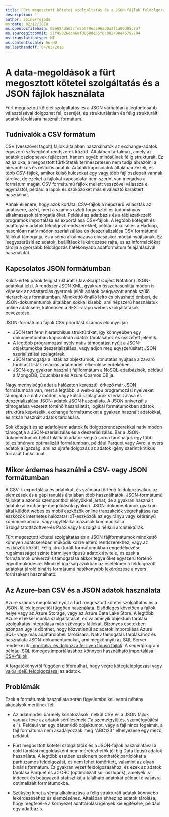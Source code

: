 ```yaml
---
title: Fürt megosztott kötetei szolgáltatás és a JSON-fájlok feldolgozása
description: ''
author: zoinerTejada
ms:date: 02/12/2018
ms.openlocfilehash: 02e684d562cfe555f9e3596ad0a2f1a00d05c7a7
ms.sourcegitcommit: 51f49026ec46af0860de55f6c082490e46792794
ms.translationtype: MT
ms.contentlocale: hu-HU
ms.lasthandoff: 04/03/2018
---
```

# <a name="working-with-csv-and-json-files-for-data-solutions"></a>A data-megoldások a fürt megosztott kötetei szolgáltatás és a JSON fájlok használata

Fürt megosztott kötetei szolgáltatás és a JSON várhatóan a legfontosabb választásával dolgozhat fel, cseréjét, és strukturálatlan és félig strukturált adatok tárolására használt formátum. 

## <a name="about-csv-format"></a>Tudnivalók a CSV formátum

CSV (vesszővel tagolt) fájlok általában használhatók az exchange-adatok egyszerű szövegként rendszerek között. Általában tartalmaz, amely az adatok oszlopnevek fejlécsort, hanem egyéb minősülnek félig strukturált. Ez az az oka, a megosztott fürtkötetek természetesen nem tudja ábrázolni a hierarchikus és relációs adatok. Adatok kapcsolatok általában kezeli, és több CSV-fájlok, amikor külső kulcsokat egy vagy több fájl oszlopait vannak tárolva, de ezeket a fájlokat kapcsolatai nem szerint van megadva a formátum magát. CSV formátumú fájlok mellett vesszővel válassza el egymástól, például a lapok és szóközöket más elválasztó karaktert használhat.

Annak ellenére, hogy azok korlátai CSV-fájlok a népszerű választás az adatcsere, azért, mert a számos üzleti fogyasztói és tudományos alkalmazások támogatja őket. Például az adatbázis és a táblázatkezelő programok importálása és exportálása CSV-fájlok. A legtöbb kötegelt és adatfolyam adatok feldolgozórendszerekkel, például a külső és a Hadoop, hasonlóan natív módon szerializálása és deszerializálása CSV formátumú fájlokat támogatja, és a séma alkalmazása olvasáskor módjai nyújtsanak. Ez leegyszerűsíti az adatok, beállítások lekérdezése rajta, és az információkat tárolja a gyorsabb feldolgozás hatékonyabb adatformátum felajánlásával használatát.

## <a name="about-json-format"></a>Kapcsolatos JSON formátumban

Kulcs-érték párok félig strukturált (JavaScript Object Notation) JSON-adatokat jelzi. A rendszer JSON XML, gyakran összehasonlítja módon is képesek az adattárolás gyermek jelölt adatok beágyazott annak szülő hierarchikus formátumban. Mindkettő önálló leíró és olvasható emberi, de JSON-dokumentumok általában sokkal kisebb, ami népszerű használatuk online adatcsere, különösen a REST-alapú webes szolgáltatások bevezetése. 

JSON-formátumú fájlok CSV prioritást számos előnnyel jár:

* JSON tart fenn hierarchikus struktúrákat, így könnyebben egy dokumentumban kapcsolódó adatok tárolásához és összetett jelentik.
* A legtöbb programozási nyelv natív támogatást nyújt a JSON-objektumokba deszerializálása, vagy adjon meg egyszerűsített JSON szerializálási szalagtárak.
* JSON támogatja a listák az objektumok, útmutatás nyújtása a zavaró fordítást listák relációs adatmodell elkerülése érdekében.
* JSON-egy gyakran használt fájlformátum a NoSQL-adatbázisok, például a MongoDB, Couchbase és Azure Cosmos DB ja.

Nagy mennyiségű adat a hálózaton keresztül érkező már JSON formátumban van, mert a legtöbb, a web-alapú programozási nyelveket támogatja a natív módon, vagy külső szalagtárak szerializálása és deszerializálása JSON-adatok JSON használata. A JSON univerzális támogatása vezetett történő használatát, logikai formátumokban adatok struktúra képviselik, exchange formátumokat a gyakran használt adatokkal, és ritkán használt adatok tárolására.

Sok kötegelt és az adatfolyam adatok feldolgozórendszerekkel natív módon támogatja a JSON-szerializálás és a deszerializálás. Bár a JSON-dokumentumok belül található adatok végső soron tárolhatjuk egy több teljesítményre optimalizált formátumban, például Parquet vagy Avro, a nyers adatok a igazság, ami az újrafeldolgozás az adatok igény szerint kritikus forrását funkcionál.

## <a name="when-to-use-csv-or-json-formats"></a>Mikor érdemes használni a CSV- vagy JSON formátumban

A CSV-k exportálása és adatokat, és számára történő feldolgozásakor. az elemzések és a gépi tanulás általában több használhatók. JSON-formátumú fájlokat a azonos szempontból előnyökkel járhat, de a gyakran használt adatokkal exchange megoldások gyakori. JSON-dokumentumok gyakran által küldött webes és mobil eszközök online tranzakciók végrehajtása (az eszközök internetes hálózata) IoT-eszközök az egyirányú vagy kétirányú kommunikációra, vagy ügyfélalkalmazások kommunikál a Szolgáltatottszoftver-és PaaS vagy kiszolgáló nélküli architektúrák. 

Fürt megosztott kötetei szolgáltatás és a JSON fájlformátumok mindkettő könnyen adatcserében működik közre eltérő rendszerekhez, vagy az eszközök között. Félig strukturált formátumukban engedélyezése rugalmasságot szinte bármilyen típusú adatok átvitele, és ezek a formátumok univerzális támogatása akkor tegye őket egyszerű történő együttműködésre. Mindkét igazság azokban az esetekben a feldolgozott adatokat tároló bináris formátumú hatékonyabb lekérdezése a nyers forrásaként használható. 

## <a name="working-with-csv-and-json-data-in-azure"></a>Az Azure-ban CSV és a JSON adatok használata

Azure számos megoldást nyújt a fürt megosztott kötetei szolgáltatás és a JSON-fájlok igényeitől függően használata. Elsődleges követően a fájlok helye vagy az Azure Storage, vagy az Azure Data Lake Store. A legtöbb Azure ezekkel munka szolgáltatását, és valamelyik objektum tárolási szolgáltatás integrálása más szöveges fájlokat. Bizonyos esetekben azonban úgy is dönthet, hogy közvetlenül az adatok importálása Azure SQL- vagy más adattárolóbeli tárolására. Natív támogatás tárolásához és használata JSON-dokumentumokat, ami megkönnyíti az SQL Server rendelkezik [importálja, és dolgozza fel ilyen típusú fájlok](/sql/relational-databases/json/import-json-documents-into-sql-server). A segédprogram például SQL tömeges importálásához könnyen használható [importálása CSV-fájlok](/sql/relational-databases/json/import-json-documents-into-sql-server).

A forgatókönyvtől függően előfordulhat, hogy végre [kötegfeldolgozási](../big-data/batch-processing.md) vagy [valós idejű feldolgozással](../big-data/real-time-processing.md) az adatok.

## <a name="challenges"></a>Problémák

Ezek a formátumok használata során figyelembe kell venni néhány akadályok merülnek fel:

* Az adatmodell bármely korlátozások, nélkül CSV és a JSON fájlok vannak téve az adatok sérülésének ("a szemétgyűjtés, szemétgyűjtési el"). Például van egy dátum/idő objektumot, vagy a fájl nincs fogalmát, a fájl formátuma nem akadályozzák meg "ABC123" elhelyezése egy mező, például.

* Fürt megosztott kötetei szolgáltatás és a JSON-fájlok használatával a cold tárolási megoldásként nem méretezhetők jól big Data típusú adatok használata. A legtöbb esetben ezek nem bonthatók partíciókat a párhuzamos feldolgozást, és nem lehet tömörített, valamint az olyan bináris formátum. Ez gyakran vezet feldolgozásához, és ezek az adatok tárolása Parquet és az ORC (optimalizált sor oszlopos), amelyek is indexek és beágyazott statisztikája található adatokat például olvasásra optimalizált formátumokba.

* Szükség lehet a séma alkalmazása a félig strukturált adatok könnyebb lekérdezéséhez és elemzéséhez. Általában ehhez az adatok tárolása, hogy megfelel-e a környezet adattárolási igények kielégítésére, például egy adatbázis.

